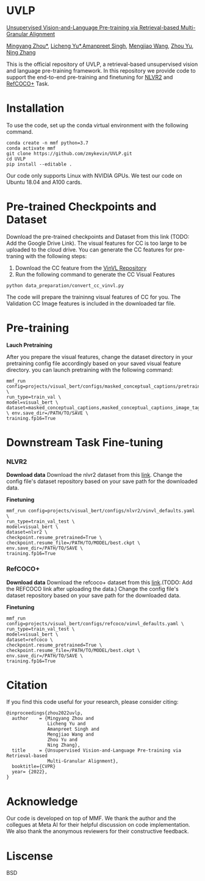 # UVLP
[Unsupervised Vision-and-Language Pre-training via Retrieval-based Multi-Granular Alignment](https://arxiv.org/abs/2203.00242)

[Mingyang Zhou*](https://github.com/zmykevin), [Licheng Yu*](https://lichengunc.github.io/),[Amanpreet Singh](https://apsdehal.in/), [Mengjiao Wang](https://scholar.google.co.uk/citations?user=98J-rNMAAAAJ&hl=en), [Zhou Yu](https://www.cs.columbia.edu/~zhouyu/), [Ning Zhang](https://n-zhang.github.io/) 

This is the official repository of UVLP,  a retrieval-based unsupervised vision and language pre-training framework. In this repository we provide code to support the end-to-end pre-training and finetuning for [NLVR2](https://lil.nlp.cornell.edu/nlvr/) and [RefCOCO+](https://github.com/lichengunc/refer) Task.

# Installation
To use the code, set up the conda virtual environment with the following command.
```
conda create -n mmf python=3.7
conda activate mmf
git clone https://github.com/zmykevin/UVLP.git
cd UVLP
pip install --editable .
```
Our code only supports Linux with NVIDIA GPUs. We test our code on Ubuntu 18.04 and A100 cards.
# Pre-trained Checkpoints and Dataset
Download the pre-trained checkpoints and Dataset from this link (TODO: Add the Google Drive Link). 
The visual features for CC is too large to be uploaded to the cloud drive. You can generate the CC features for pre-traning with the following steps:
1. Download the CC feature from the [VinVL Repository](https://github.com/pzzhang/VinVL/blob/main/DOWNLOAD.md)
2. Run the following command to generate the CC Visual Features
```
python data_preparation/convert_cc_vinvl.py
```
The code will prepare the traininng visual features of CC for you. The Validation CC Image features is included in the downloaded tar file. 
# Pre-training
**Lauch Pretraining**

After you prepare the visual features, change the dataset directory in your pretraining config file accordingly based on your saved visual feature directory. you can launch pretraining with the following command:
```
mmf_run config=projects/visual_bert/configs/masked_conceptual_captions/pretrain.yaml \
run_type=train_val \
model=visual_bert \
dataset=masked_conceptual_captions,masked_conceptual_captions_image_tag,masked_conceptual_captions_image_phrase,itm_conceptual_captions \ env.save_dir=/PATH/TO/SAVE \
training.fp16=True 
```

# Downstream Task Fine-tuning
### NLVR2
**Download data**
Download the nlvr2 dataset from this [link](https://drive.google.com/file/d/1uzxFAxolDf8eLJYSaZIwllJmtmCjD4fE/view?usp=sharing).
Change the config file's dataset repository based on your save path for the downloaded data. 

**Finetuning**
```
mmf_run config=projects/visual_bert/configs/nlvr2/vinvl_defaults.yaml \
run_type=train_val_test \
model=visual_bert \ 
dataset=nlvr2 \
checkpoint.resume_pretrained=True \
checkpoint.resume_file=/PATH/TO/MODEL/best.ckpt \ 
env.save_dir=/PATH/TO/SAVE \
training.fp16=True 
```
### RefCOCO+
**Download data**
Download the refcoco+ dataset from this [link]().(TODO: Add the REFCOCO link after uploading the data.)
Change the config file's dataset repository based on your save path for the downloaded data. 

**Finetuning**
```
mmf_run config=projects/visual_bert/configs/refcoco/vinvl_defaults.yaml \
run_type=train_val_test \
model=visual_bert \
dataset=refcoco \
checkpoint.resume_pretrained=True \
checkpoint.resume_file=/PATH/TO/MODEL/best.ckpt \ 
env.save_dir=/PATH/TO/SAVE \
training.fp16=True
```
# Citation
If you find this code useful for your research, please consider citing: 
```
@inproceedings{zhou2022uvlp,
  author    = {Mingyang Zhou and
               Licheng Yu and
               Amanpreet Singh and
               Mengjiao Wang and
               Zhou Yu and
               Ning Zhang},
  title     = {Unsupervised Vision-and-Language Pre-training via Retrieval-based
               Multi-Granular Alignment},
  booktitle={CVPR}
  year= {2022},
}
```
# Acknowledge
Our code is developed on top of MMF. We thank the author and the collegues at Meta AI for their helpful discussion on code implementation. We also thank the anonymous reviewers for their constructive feedback. 

# Liscense
BSD
